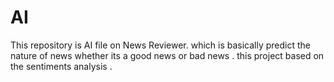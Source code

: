 # AI
This repository is AI file on News Reviewer.
which is basically predict the nature of news whether its a good news or bad news .
this project based  on the sentiments analysis .
